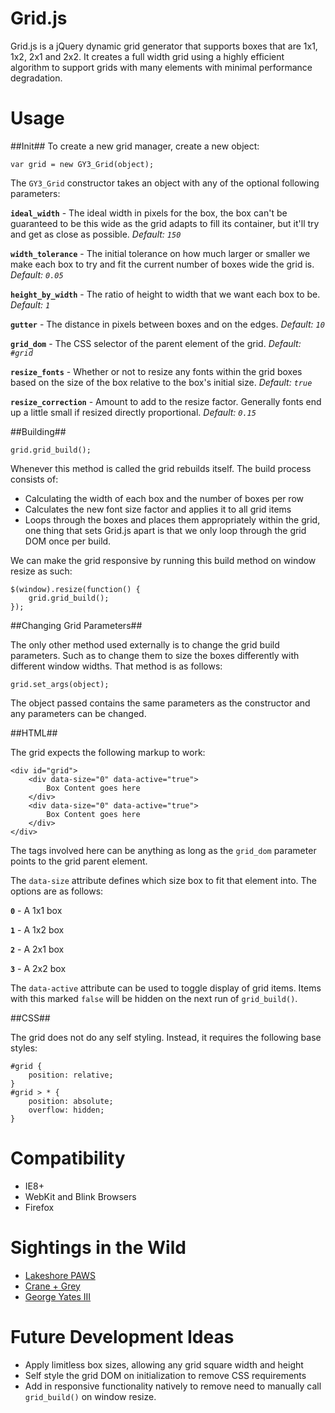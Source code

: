 Grid.js
=======

Grid.js is a jQuery dynamic grid generator that supports boxes that are
1x1, 1x2, 2x1 and 2x2. It creates a full width grid using a highly efficient
algorithm to support grids with many elements with minimal performance degradation.

Usage
=======

##Init##
To create a new grid manager, create a new object:

    var grid = new GY3_Grid(object);

The `GY3_Grid` constructor takes an object with any of the optional following parameters:

**`ideal_width`** - The ideal width in pixels for the box, the box can't be guaranteed to be this wide as the grid adapts to fill its container, but it'll try and get as close as possible. *Default: `150`*

**`width_tolerance`** - The initial tolerance on how much larger or smaller we make each box to try and fit the current number of boxes wide the grid is. *Default: `0.05`*

**`height_by_width`** - The ratio of height to width that we want each box to be. *Default: `1`*

**`gutter`** - The distance in pixels between boxes and on the edges. *Default: `10`*

**`grid_dom`** - The CSS selector of the parent element of the grid. *Default: `#grid`*

**`resize_fonts`** - Whether or not to resize any fonts within the grid boxes based on the size of the box relative to the box's initial size. *Default: `true`*

**`resize_correction`** - Amount to add to the resize factor. Generally fonts end up a little small if resized directly proportional. *Default: `0.15`*

##Building##

    grid.grid_build();

Whenever this method is called the grid rebuilds itself. The build process consists of:

 - Calculating the width of each box and the number of boxes per row
 - Calculates the new font size factor and applies it to all grid items
 - Loops through the boxes and places them appropriately within the grid, one thing that sets Grid.js apart is that we only loop through the grid DOM once per build.

We can make the grid responsive by running this build method on window resize as such:

    $(window).resize(function() {
        grid.grid_build();
    });

##Changing Grid Parameters##

The only other method used externally is to change the grid build parameters. Such as to change them to size the boxes differently with different window widths. That method is as follows:

    grid.set_args(object);

The object passed contains the same parameters as the constructor and any parameters can be changed.

##HTML##

The grid expects the following markup to work:

    <div id="grid">
        <div data-size="0" data-active="true">
            Box Content goes here
        </div>
        <div data-size="0" data-active="true">
            Box Content goes here
        </div>
    </div>

The tags involved here can be anything as long as the `grid_dom` parameter points to the grid parent element.

The `data-size` attribute defines which size box to fit that element into. The options are as follows:

**`0`** - A 1x1 box

**`1`** - A 1x2 box

**`2`** - A 2x1 box

**`3`** - A 2x2 box

The `data-active` attribute can be used to toggle display of grid items. Items with this marked `false` will be hidden on the next run of `grid_build()`.

##CSS##

The grid does not do any self styling. Instead, it requires the following base styles:

    #grid {
        position: relative;
    }
    #grid > * {
        position: absolute;
        overflow: hidden;
    }

Compatibility
=======

 - IE8+
 - WebKit and Blink Browsers
 - Firefox

Sightings in the Wild
=======

 - [Lakeshore PAWS][1]
 - [Crane + Grey][2]
 - [George Yates III][3]

Future Development Ideas
=======

 - Apply limitless box sizes, allowing any grid square width and height
 - Self style the grid DOM on initialization to remove CSS requirements
 - Add in responsive functionality natively to remove need to manually call `grid_build()` on window resize.

  [1]: http://www.lakeshorepaws.org
  [2]: http://www.craneandgrey.com
  [3]: http://www.georgeyatesiii.com